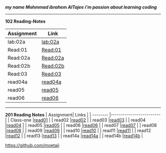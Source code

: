 ***my name Mohmmad ibrahem AlTajee i'm passion about learning coding***

------------------------------------------------------------------------------  
**102 Reading-Notes**

|Assignment    |Link                      |
|-----------   |---------                 |
|lab:02a       |[lab:02a](102/lab02a.md)  |
|Read:01       |[Read:01](102/Read01.md)  |
|Read:02a      |[Read:02a](102/read02a.md)| 
|Read:02b      |[Read:02b](102/Read02b.md)| 
|Read:03       |[Read:03](102/Read03.md)  | 
|read04a       |[read04a](102/read04a.md) |
|read05        |[read05](102/read05.md)   |
|read06        |[read06](102/read06.md)   |


-------------------------------------------------------------
**201 Reading Notes**
| Assignment| Links                  |
| --------  |------------------------- |
| Class-one |[read01](201/read01.md)   |
| read02    |[read02](201/read02.md)   |
| read03    |[read03](201/read03.md)   | 
| read04    |[read04](201/read04.md)   |
| read05    |[read05](201/read05.md)   |
| read06    |[read06](201/read06.md)   |
| read07    |[read07](201/read07.md)   |
| read08    |[read08](201/read08.md)   |
| read09    |[read09](201/read09.md)   |
| read10    |[read10](201/read10.md)   |
| read11    |[read11](201/read11.md)   |
| read12    |[read12](201/read12.md)   |
| read13    |[read13](201/read13.md)   |
| read14a   |[read14a](201/read14a.md) |
| read14b   |[read14b](201/read14b.md) |

https://github.com/moetaji 